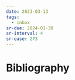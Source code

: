 ```yaml
---
date: 2023-03-13
tags:
  - inbox
sr-due: 2024-01-30
sr-interval: 4
sr-ease: 273
---
```

# Bibliography

